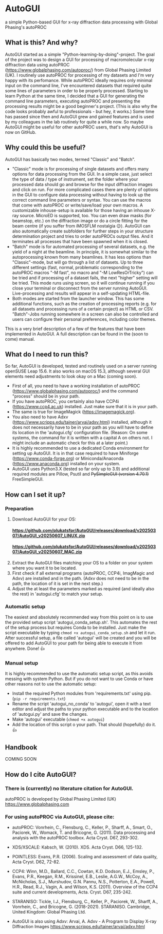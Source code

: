 # AutoGUI
a simple Python-based GUI for x-ray diffraction data processing with Global Phasing's autoPROC

## What is this? And why?
AutoGUI started as a simple "Python-learning-by-doing"-project. The goal of the project was to design a GUI for processing of macromolecular x-ray diffraction data using autoPROC (https://www.globalphasing.com/autoproc/) from Global Phasing Limited (UK). I routinely use autoPROC for processing of my datasets and I'm very happy with its perfomance. While autoPROC ideally requires only minimal input on the command line, I've encountered datasets that required quite some lines of parameters in order to be properly processed. Starting to learn Python at the same time, I decided that a GUI for generating the command line parameters, executing autoPROC and presenting the processing results might be a good beginner's project. (This is also why the code looks probably awful to professionals - but hey, it works.)
Some time has passed since then and AutoGUI grew and gained features and is  used by my colleagues in the lab routinely for quite a while now.
So maybe AutoGUI might be useful for other autoPROC users, that's why AutoGUI is now on GitHub.

## Why could this be useful?
AutoGUI has basically two modes, termed "Classic" and "Batch". 
- "Classic" mode is for processing of single datasets and offers many options for data processing from the GUI. In a simple case, just select the type of data / type of instrument, set the folder where your processed data should go and browse for the input diffraction images and click on run. For more complicated cases there are plenty of options in the GUI to configure data processing without having to look up the correct command line parameters or syntax. You can use the macros that come with autoPROC or write/save/load your own macros. A customizable inhouse-setup is available for those having an inhouse X-ray source. MicroED is supported, too. You can even draw masks (for beamstop, etc.) on the diffraction image or do a circle fitting for the beam centre (if you suffer from iMOSFLM nostalgia :wink:). AutoGUI can also automatically create subfolders for further steps in your structure determination project and tries to order autoPROCs output files. And it terminates all processes that have been spawned when it is closed.
- "Batch" mode is for automated processing of several datasets, e.g. the yield of a night at the beamline. In principle, it is somewhat similar to the autoprocessing known from many beamlines. It has less options than "Classic"-mode, but will go through a list of datasets. Up to three different settings (fast, normal, problematic corresponding to the autoPROC macros "-M fast", no macro and "-M LowResOrTricky") can be tried and if processing of a dataset fails, the next "higher" setting will be tried. This mode runs using screen, so it will continue running if you close your terminal or disconnect from the server running AutoGUI. Live-processing and results will appear in a self-updating HTML-file.
- Both modes are started from the launcher window. This has some additional functions, such as the creation of processing reports (e.g. for all datasets and processing runs of a certain project) as HTML or CSV. "Batch"-Jobs running somewhere in a screen can also be controlled and users can configure their personal preferences, including color themes.

This is a very brief description of a few of the features that have been implemented in AutoGUI. A full description can be found in the (soon to come) manual.

## What do I need to run this?
So far, AutoGUI is developed, tested and routinely used on a server running openSUSE Leap 15.6. It also works on macOS 15.3, although several GUI elements need adjustments to look okay on a Mac (coming soon). 
- First of all, you need to have a working installation of autoPROC (https://www.globalphasing.com/autoproc/) and the command "process" should be in your path.
- If you have autoPROC, you certainly also have CCP4i (https://www.ccp4.ac.uk) installed. Just make sure that it is in your path.
- The same is true for ImageMagick (https://imagemagick.org).
- You also need to have Adxv (https://www.scripps.edu/tainer/arvai/adxv.html) installed, although it does not necessarily have to be in your path as you will have to define its location in the 'autogui.cfg' configuration file. (Reason: On some systems, the command for it is written with a capital A on others not. I might include an automatic check for this at a later point.)
- It is highly recommended to use a dedicated Conda environment for setting up AutoGUI. It is in that case required to have Miniforge (https://www.conda-forge.org) or Miniconda/Anaconda (https://www.anaconda.org) installed on your system.
- AutoGUI uses Python3.X (tested so far only up to 3.9) and additional required modules are Pillow, Psutil and ~~PySimpleGUI (version 4.70.1)~~ FreeSimpleGUI.

## How can I set it up? 
### Preparation
1. Download AutoGUI for your OS:
    #### https://github.com/plukatsfpr/AutoGUI/releases/download/v20250307/AutoGUI_v20250607_LINUX.zip
    #### https://github.com/plukatsfpr/AutoGUI/releases/download/v20250307/AutoGUI_v20250607_MAC.zip
2. Extract the AutoGUI files matching your OS to a folder on your system where you want it to be located.  
3. First check if all external programs (autoPROC, CCP4i, ImagMagic and Adxv) are installed and in the path. (Adxv does not need to be in the path, the location of it is set in the next step.)
4. Adjust the at least the parameters marked as required (and ideally also the rest) in 'autogui.cfg' to match your setup.
### Automatic setup
The easiest and absolutely recommended way from this point on is to use the provided setup script 'autogui_conda_setup.sh'. This automates the rest of the setup process but requires Conda to be installed. Just make the script executable by typing `chmod +x autogui_conda_setup.sh` and let it run. After successful setup, a file called 'autogui' will be created and you will be offered to add AutoGUI to your path for being able to execute it from anywhere. Done! :thumbsup:
### Manual setup
It is highly recommended to use the automatic setup script, as this avoids messing with system Python. But if you do not want to use Conda or have other reasons not to use the automatic setup:
- Install the required Python modules from 'requirements.txt' using pip. (`pip -r requirements.txt`)
- Rename the script 'autogui_no_conda' to 'autogui', open it with a text editor and adjust the paths to your python executable and to the location of 'autogui.py' and save the changes.
- Make 'autogui' executable (`chmod +x autogui`)
- Add the location of this script o your path. That should (hopefully) do it. :thumbsup:

## Handbook
COMING SOON

## How do I cite AutoGUI?
### There is (currently) no literature citation for AutoGUI.

autoPROC is developed by Global Phasing Limited (UK)
https://www.globalphasing.com

### For using autoPROC via AutoGUI, please cite:

- autoPROC:
Vonrhein, C., Flensburg, C., Keller, P., Sharff, A., Smart, O., Paciorek, W.,
Womack, T. and Bricogne, G. (2011). Data processing and analysis with
the autoPROC toolbox. Acta Cryst. D67, 293-302.

- XDS/XSCALE:
Kabsch, W. (2010). XDS. Acta Cryst. D66, 125-132.

- POINTLESS:
Evans, P.R. (2006). Scaling and assessment of data quality, Acta Cryst. D62, 72-82.

- CCP4:
Winn, M.D., Ballard, C.C., Cowtan, K.D. Dodson, E.J., Emsley, P., Evans, P.R.,
Keegan, R.M., Krissinel, E.B., Leslie, A.G.W., McCoy, A., McNicholas, S.J., Murshudov,
G.N. Pannu, N.S., Potterton, E.A., Powell, H.R., Read, R.J., Vagin, A. and Wilson, K.S.
(2011). Overview of the CCP4 suite and current developments, Acta. Cryst. D67, 235-242.

- STARANISO:
Tickle, I.J., Flensburg, C., Keller, P., Paciorek, W., Sharff, A., Vonrhein, C.,
and Bricogne, G. (2018-2021). STARANISO. Cambridge, United Kingdom: Global Phasing Ltd.

- AutoGUI is also using Adxv:
Arvai, A. Adxv - A Program to Display X-ray Diffraction Images
https://www.scripps.edu/tainer/arvai/adxv.html
